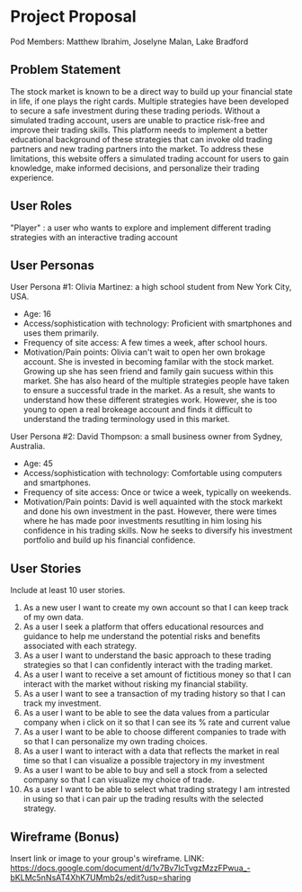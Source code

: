 # Project Proposal

Pod Members: Matthew Ibrahim, Joselyne Malan, Lake Bradford 

## Problem Statement

The stock market is known to be a direct way to build up your financial state in life, if one plays the right cards. Multiple strategies have been developed to secure a safe investment during these trading periods. Without a simulated trading account, users are unable to practice risk-free and improve their trading skills. This platform needs to implement a better educational background of these strategies that can invoke old trading partners and new trading partners into the market. To address these limitations, this website offers a simulated trading account for users to gain knowledge, make informed decisions, and personalize their trading experience.

## User Roles

"Player" : a user who wants to explore and implement different trading strategies with an interactive trading account

## User Personas

User Persona #1: Olivia Martinez: a high school student from New York City, USA.
- Age: 16
- Access/sophistication with technology: Proficient with smartphones and uses them primarily.
- Frequency of site access: A few times a week, after school hours.
- Motivation/Pain points: Olivia can't wait to open her own brokage account. She is invested in becoming familar with the stock market. Growing up she has seen friend and family gain sucuess within this market. She has also heard of the multiple strategies people have taken to ensure a successful trade in the market. As a result, she wants to understand how these different strategies work. However, she is too young to open a real brokeage account and finds it difficult to understand the trading terminology used in this market.

User Persona #2: David Thompson: a small business owner from Sydney, Australia.
- Age: 45
- Access/sophistication with technology: Comfortable using computers and smartphones.
- Frequency of site access: Once or twice a week, typically on weekends.
- Motivation/Pain points: David is well aquainted with the stock markekt and done his own investment in the past. However, there were times where he has made poor investments resutlting in him losing his confidence in his trading skills. Now he seeks to diversify his investment portfolio and build up his financial confidence. 



## User Stories

Include at least 10 user stories.

1.  As a new user I want to create my own account so that I can keep track of my own data.
2.  As a user I seek a platform that offers educational resources and guidance to help me understand the potential risks and benefits associated with each strategy.
3.  As a user I want to understand the basic approach to these trading strategies so that I can confidently interact with the trading market.
4.  As a user I want to receive a set amount of fictitious money so that I can interact with the market without risking my financial stability.
5.  As a user I want to see a transaction of my trading history so that I can track my investment.
6.  As a user I want to be able to see the data values from a particular company when i click on it so that I can see its % rate and current value
7.  As a user I want to be able to choose different companies to trade with so that I can personalize my own trading choices.
8.  As a user I want to interact with a data that reflects the market in real time so that I can visualize a possible trajectory in my investment
9.  As a user I want to be able to buy and sell a stock from a selected company so that I can visualize my choice of trade.
10. As a user I want to be able to select what trading strategy I am intrested in using so that i can pair up the trading results with the selected strategy. 

## Wireframe (Bonus)

Insert link or image to your group's wireframe. 
LINK: https://docs.google.com/document/d/1v7Bv7IcTvgzMzzFPwua_-bKLMc5nNsAT4XhK7UMmb2s/edit?usp=sharing
